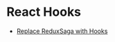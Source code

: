 # React Hooks

* [Replace ReduxSaga with Hooks](https://medium.com/@rossitrile93/how-i-replace-redux-redux-saga-with-react-446b4c84f788)